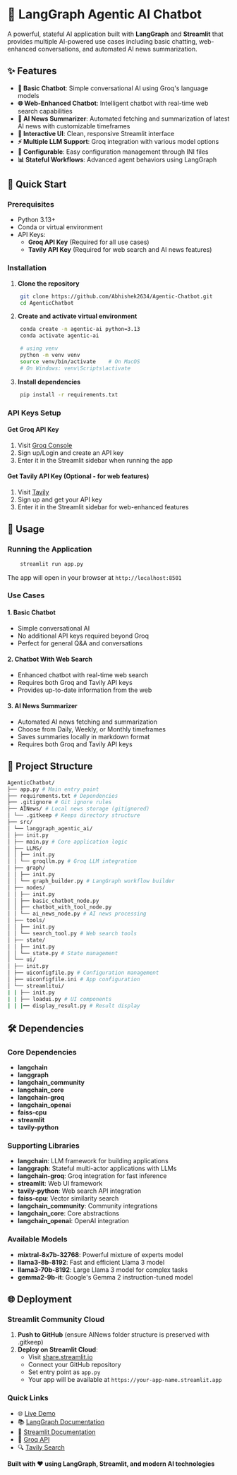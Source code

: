 # 🤖 LangGraph Agentic AI Chatbot

A powerful, stateful AI application built with **LangGraph** and **Streamlit** that provides multiple AI-powered use cases including basic chatting, web-enhanced conversations, and automated AI news summarization.

## ✨ Features

- **🧠 Basic Chatbot**: Simple conversational AI using Groq's language models
- **🌐 Web-Enhanced Chatbot**: Intelligent chatbot with real-time web search capabilities
- **📰 AI News Summarizer**: Automated fetching and summarization of latest AI news with customizable timeframes
- **🎨 Interactive UI**: Clean, responsive Streamlit interface
- **⚡ Multiple LLM Support**: Groq integration with various model options
- **🔧 Configurable**: Easy configuration management through INI files
- **📊 Stateful Workflows**: Advanced agent behaviors using LangGraph

## 🚀 Quick Start

### Prerequisites

- Python 3.13+
- Conda or virtual environment
- API Keys:
  - **Groq API Key** (Required for all use cases)
  - **Tavily API Key** (Required for web search and AI news features)

### Installation

1. **Clone the repository**

```bash
    git clone https://github.com/Abhishek2634/Agentic-Chatbot.git
    cd AgenticChatbot
```


2. **Create and activate virtual environment**
```bash
    conda create -n agentic-ai python=3.13
    conda activate agentic-ai

    # using venv
    python -m venv venv
    source venv/bin/activate    # On MacOS
    # On Windows: venv\Scripts\activate
```


3. **Install dependencies**

```bash
    pip install -r requirements.txt
```



### API Keys Setup

#### Get Groq API Key
1. Visit [Groq Console](https://console.groq.com)
2. Sign up/Login and create an API key
3. Enter it in the Streamlit sidebar when running the app

#### Get Tavily API Key (Optional - for web features)
1. Visit [Tavily](https://tavily.com)
2. Sign up and get your API key
3. Enter it in the Streamlit sidebar for web-enhanced features

## 🎯 Usage

### Running the Application

```bash
    streamlit run app.py
```


The app will open in your browser at `http://localhost:8501`

### Use Cases

#### 1. **Basic Chatbot**
- Simple conversational AI
- No additional API keys required beyond Groq
- Perfect for general Q&A and conversations

#### 2. **Chatbot With Web Search**
- Enhanced chatbot with real-time web search
- Requires both Groq and Tavily API keys
- Provides up-to-date information from the web

#### 3. **AI News Summarizer**
- Automated AI news fetching and summarization
- Choose from Daily, Weekly, or Monthly timeframes
- Saves summaries locally in markdown format
- Requires both Groq and Tavily API keys

## 📁 Project Structure
```bash
AgenticChatbot/
├── app.py # Main entry point
├── requirements.txt # Dependencies
├── .gitignore # Git ignore rules
├── AINews/ # Local news storage (gitignored)
│ └── .gitkeep # Keeps directory structure
├── src/
│ └── langgraph_agentic_ai/
│ ├── init.py
│ ├── main.py # Core application logic
│ ├── LLMS/
│ │ ├── init.py
│ │ └── groqllm.py # Groq LLM integration
│ ├── graph/
│ │ ├── init.py
│ │ └── graph_builder.py # LangGraph workflow builder
│ ├── nodes/
│ │ ├── init.py
│ │ ├── basic_chatbot_node.py
│ │ ├── chatbot_with_tool_node.py
│ │ └── ai_news_node.py # AI news processing
│ ├── tools/
│ │ ├── init.py
│ │ └── search_tool.py # Web search tools
│ ├── state/
│ │ ├── init.py
│ │ └── state.py # State management
│ └── ui/
│ ├── init.py
│ ├── uiconfigfile.py # Configuration management
│ ├── uiconfigfile.ini # App configuration
│ └── streamlitui/
| | ├── init.py
| | ├── loadui.py # UI components
| | |── display_result.py # Result display

```


## 🛠️ Dependencies

### Core Dependencies

- **langchain**
- **langgraph**
- **langchain_community**
- **langchain_core**
- **langchain-groq**
- **langchain_openai**
- **faiss-cpu**
- **streamlit**
- **tavily-python**



### Supporting Libraries
- **langchain**: LLM framework for building applications
- **langgraph**: Stateful multi-actor applications with LLMs
- **langchain-groq**: Groq integration for fast inference
- **streamlit**: Web UI framework
- **tavily-python**: Web search API integration
- **faiss-cpu**: Vector similarity search
- **langchain_community**: Community integrations
- **langchain_core**: Core abstractions
- **langchain_openai**: OpenAI integration



### Available Models

- **mixtral-8x7b-32768**: Powerful mixture of experts model
- **llama3-8b-8192**: Fast and efficient Llama 3 model
- **llama3-70b-8192**: Large Llama 3 model for complex tasks
- **gemma2-9b-it**: Google's Gemma 2 instruction-tuned model

## 🌐 Deployment

### Streamlit Community Cloud

1. **Push to GitHub** (ensure AINews folder structure is preserved with .gitkeep)
2. **Deploy on Streamlit Cloud**:
   - Visit [share.streamlit.io](https://share.streamlit.io)
   - Connect your GitHub repository
   - Set entry point as `app.py`
   - Your app will be available at `https://your-app-name.streamlit.app`


### Quick Links

- 🌐 [Live Demo](agentic-ai-chatbott.streamlit.app/)
- 📚 [LangGraph Documentation](https://langchain-ai.github.io/langgraph/)
- 🚀 [Streamlit Documentation](https://docs.streamlit.io/)
- 🤖 [Groq API](https://console.groq.com/)
- 🔍 [Tavily Search](https://tavily.com/)


**Built with ❤️ using LangGraph, Streamlit, and modern AI technologies**